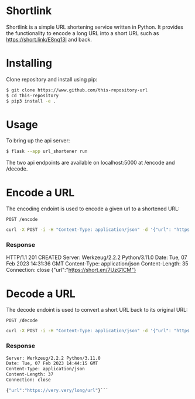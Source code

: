 # Shortlink
Shortlink is a simple URL shortening service written in Python.
It provides the functionality to encode a long URL into a short URL such as https://short.link/E8nq13l and back.

# Installing

Clone repository and install using pip:
```bash
$ git clone https://www.github.com/this-repository-url
$ cd this-repository
$ pip3 install -e .
```
# Usage
To bring up the api server:
```bash
$ flask --app url_shortener run
```

The two api endpoints are available on localhost:5000 at /encode and /decode.

# Encode a URL
The encoding endoint is used to encode a given url to a shortened URL:

```http
POST /encode
```

```bash
curl -X POST -i -H "Content-Type: application/json" -d '{"url": "https://very.very/long/url"}' http://localhost:5000/encode
```

### Response
  HTTP/1.1 201 CREATED
  Server: Werkzeug/2.2.2 Python/3.11.0
  Date: Tue, 07 Feb 2023 14:31:36 GMT
  Content-Type: application/json
  Content-Length: 35
  Connection: close
  {"url":"https://short.en/7UzG1CM"}
  
# Decode a URL
The decode endoint is used to convert a short URL back to its original URL:

```http
POST /decode
```

```bash
curl -X POST -i -H "Content-Type: application/json" -d '{"url": "https://short.en/7UzG1CM"}' http://localhost:5000/decode
```
### Response
```HTTP/1.1 200 OK
Server: Werkzeug/2.2.2 Python/3.11.0
Date: Tue, 07 Feb 2023 14:44:15 GMT
Content-Type: application/json
Content-Length: 37
Connection: close

{"url":"https://very.very/long/url"}```
